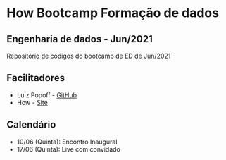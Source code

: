 # How Bootcamp Formação de dados

## Engenharia de dados - Jun/2021

Repositório de códigos do bootcamp de ED de Jun/2021

## Facilitadores

* Luiz Popoff - [GitHub](https://github.com/luizpopoff)
* How - [Site](https://howedu.com.br)

## Calendário
- 10/06 (Quinta): Encontro Inaugural
- 17/06 (Quinta): Live com convidado
